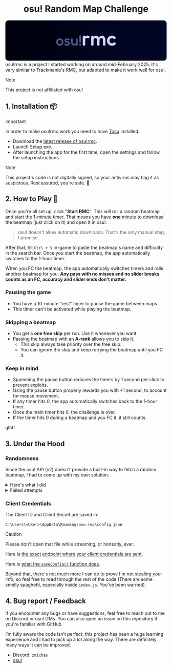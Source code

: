 <div align=center>

# osu! Random Map Challenge
</div>
<div align=center>
<img src='public/osu-rmc-card.png'>
</div>
osu!rmc is a project I started working on around mid-February 2025. It's very similar to Trackmania's RMC, but adapted to make it work well for osu!.

> [!NOTE]
> This project is not affiliated with osu!

## 1. Installation 📦

> [!IMPORTANT]
> In order to make osu!rmc work you need to have [Tosu](https://tosu.app) installed.
* Download the [latest release of osu!rmc](https://github.com/michaelcalb/osu-rmc/releases).
* Launch Setup.exe.
* After launching the app for the first time, open the settings and follow the setup instructions.

> [!NOTE]
> This project's code is not digitally signed, so your antivirus may flag it as suspicious. Rest assured, you're safe. 🙏

## 2. How to Play 🎲

Once you're all set up, click "**Start RMC**". This will roll a random beatmap and start the 1-minute timer.
That means you have **one** minute to download the beatmap (just click on it) and open it in osu!.
> osu! doesn't allow automatic downloads. That's the only manual step, I promise.

After that, hit `Ctrl + V` in-game to paste the beatmap's name and difficulty in the search bar. Once you start the beatmap, the app automatically switches to the 1-hour timer.

When you FC the beatmap, the app automatically switches timers and rolls another beatmap for you.
**Any pass with no misses and no slider breaks counts as an FC, accuracy and slider ends don't matter.**

### Pausing the game
- You have a 10-minute "rest" timer to pause the game between maps.
- This timer can't be activated while playing the beatmap.

### Skipping a beatmap
- You get a **one free skip** per run. Use it whenever you want.
- Passing the beatmap with an **A-rank** allows you to skip it.
  - This skip always take priority over the free skip.
  - You can ignore the skip and keep retrying the beatmap until you FC it.
 
### Keep in mind
- Spamming the pause button reduces the timers by 1 second per click to prevent exploits.
- Using the pause button properly rewards you with +1 second, to account for mouse movement.
- If any timer hits 0, the app automatically switches back to the 1-hour timer.
- Once the main timer hits 0, the challenge is over.
- If the timer hits 0 during a beatmap and you FC it, it still counts.

glhf!

## 3. Under the Hood 

### Randomness
Since the osu! API (v2) doesn't provide a built-in way to fetch a random beatmap, I had to come up with my own solution.
<details>
<summary>Here's what I did</summary>
osu! defines 13 genres for beatmaps, and each beatmapset must be assigned exactly one. Two of these are "Unspecified" and "Other", so it's unlikely new genres will be added.
  
That said, my code randomly selects a genre ID between 1-14 (excluding 8, which is skipped for some reason ¯\\\_(ツ)\_/¯), and randomly chooses to sort the results either ascending (oldest first) or descending (newest first).
  
The `/beatmapsets/search` endpoint is limited to 200 pages with 50 results (beatmapsets) per page, meaning you can retrieve up to 10,000 beatmapsets per genre. Since sorting can be done in both directions, that gives a theoretical limit of 20,000 beatmapsets per genre (13x = 260,000). For context, there are currently around [50,000 ranked beatmapsets](https://status.ppy.sh/).

As expected, not all genres fill all 200 pages (in fact, none do based on my rough testing), and requesting a non-existing page results in an error. To prevent that, the code performs a quick binary search to find the last valid page for the selected genre, picks a random valid page and then selects a random beatmapset from it. The difficulty is also randomly chosen.

> I'm open for other ideas, feel free to hmu.

</details>
<details>
<summary>Failed attempts</summary>
  
- [x] GET `/beatmapsets/search` `{g: 0, s: 'ranked'}`
> The API limits search results, leaving a gap of some years, so it's not possible to fetch all ranked beatmapset at once (which is completely reasonable).

- [x] GET `/beatmapsets/search` `{g: 0, s: 'ranked', sort: rankedDesc, page: 1}`
> Use the newest ranked beatmapset ID as a limiter and picking a random number to get a beatmapset. Terrible idea, no explanation needed.
</details>

### Client Credentials
The Client ID and Client Secret are saved in:
  
```
C:\Users\<User>\AppData\Roaming\osu-rmc\config.json
```

> [!CAUTION]
> Please don't open that file while streaming, or honestly, ever.

Here is [the exact endpoint where your client credentials are sent](https://github.com/michaelcalb/osu-rmc/blob/main/server.js#L28).

Here is [what the `saveConfig()` function does](https://github.com/michaelcalb/osu-rmc/blob/main/config.js#L36).

Beyond that, there's not much more I can do to prove I'm not stealing your info, so feel free to read through the rest of the code (There are some smelly spaghetti, especially inside `index.js`. You've been warned).

## 4. Bug report / Feedback
If you encounter any bugs or have suggestions, feel free to reach out to me on Discord or osu! DMs. You can also open an issue on this repository if you're familiar with GitHub.

I’m fully aware the code isn’t perfect, this project has been a huge learning experience and I had to pick up a lot along the way. There are definitely many ways it can be improved.

<!--
<details>
<summary>todo</summary>
  
- [ ] Bot
- [ ] Leaderboards
- [ ] Filters
- [ ] RMS

</details>
-->

- Discord: `zmichas`
- [osu!](https://osu.ppy.sh/users/13955247)
